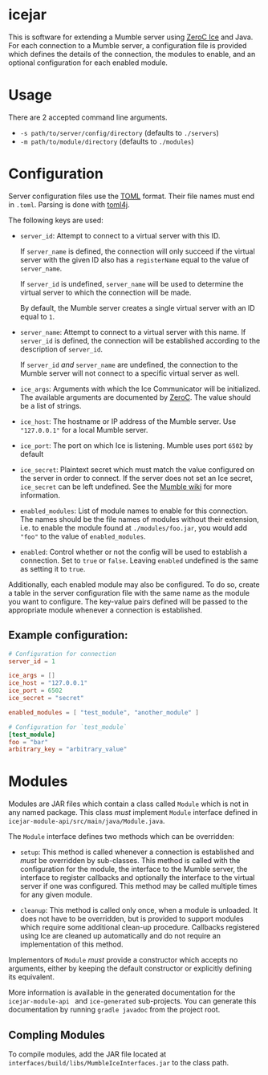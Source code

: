 # icejar
This is software for extending a Mumble server using
[ZeroC Ice](https://zeroc.com/products/ice) and Java. For each connection to a
Mumble server, a configuration file is provided which defines the details of the
connection, the modules to enable, and an optional configuration for each
enabled module.

# Usage
There are 2 accepted command line arguments.

* `-s path/to/server/config/directory` (defaults to `./servers`)
* `-m path/to/module/directory` (defaults to `./modules`)

# Configuration
Server configuration files use the [TOML](https://toml.io) format. Their file
names must end in `.toml`. Parsing is done with [toml4j](https://github.com/mwanji/toml4j).

The following keys are used:

* `server_id`: Attempt to connect to a virtual server with this ID.

  If `server_name` is defined, the connection will only succeed if the virtual
  server with the given ID also has a `registerName` equal to the value of
  `server_name`.

  If `server_id` is undefined, `server_name` will be used to
  determine the virtual server to which the connection will be made.
  
  By default, the Mumble server creates a single virtual server with an ID
  equal to `1`.

* `server_name`: Attempt to connect to a virtual server with this name. If
  `server_id` is defined, the connection will be established according to the
  description of `server_id`.

    If `server_id` *and* `server_name` are undefined, the connection to the 
    Mumble server will not connect to a specific virtual server as well.

* `ice_args`: Arguments with which the Ice Communicator will be initialized.
  The available arguments are documented by [ZeroC](https://doc.zeroc.com/ice/3.7/properties-and-configuration/command-line-parsing-and-initialization).
  The value should be a list of strings.

* `ice_host`: The hostname or IP address of the Mumble server. Use `"127.0.0.1"`
  for a local Mumble server.

* `ice_port`: The port on which Ice is listening. Mumble uses port `6502` by
  default

* `ice_secret`: Plaintext secret which must match the value configured on the
  server in order to connect. If the server does not set an Ice secret,
  `ice_secret` can be left undefined. See the
  [Mumble wiki](https://wiki.mumble.info/wiki/Murmur.ini#icesecretread_and_icesecretwrite)
  for more information.
  
* `enabled_modules`: List of module names to enable for this connection. The
  names should be the file names of modules without their extension, i.e. to
  enable the module found at `./modules/foo.jar`, you would add `"foo"` to the
  value of `enabled_modules`.

* `enabled`: Control whether or not the config will be used to establish a
  connection. Set to `true` or `false`. Leaving `enabled` undefined is the same
  as setting it to `true`.

Additionally, each enabled module may also be configured. To do so, create a
table in the server configuration file with the same name as the module you want
to configure. The key-value pairs defined will be passed to the appropriate 
module whenever a connection is established.

## Example configuration:
```toml
# Configuration for connection
server_id = 1

ice_args = []
ice_host = "127.0.0.1"
ice_port = 6502
ice_secret = "secret"

enabled_modules = [ "test_module", "another_module" ]

# Configuration for `test_module`
[test_module]
foo = "bar"
arbitrary_key = "arbitrary_value"
```

# Modules
Modules are JAR files which contain a class called `Module` which is not in any
named package. This class *must* implement `Module` interface defined in
`icejar-module-api/src/main/java/Module.java`.

The `Module` interface defines two methods which can be overridden:

* `setup`: This method is called whenever a connection is established and *must*
  be overridden by sub-classes. This method is called with the configuration for
  the module, the interface to the Mumble server, the interface to register
  callbacks and optionally the interface to the virtual server if one was
  configured. This method may be called multiple times for any given module.

* `cleanup`: This method is called only once, when a module is unloaded. It does
  not have to be overridden, but is provided to support modules which require
  some additional clean-up procedure. Callbacks registered using Ice are cleaned
  up automatically and do not require an implementation of this method.

Implementors of `Module` *must* provide a constructor which accepts no arguments,
either by keeping the default constructor or explicitly defining its equivalent.

More information is available in the generated documentation for the
`icejar-module-api ` and `ice-generated` sub-projects. You can generate this
documentation by running `gradle javadoc` from the project root.

## Compling Modules
To compile modules, add the JAR file located at
`interfaces/build/libs/MumbleIceInterfaces.jar` to the class path. 
